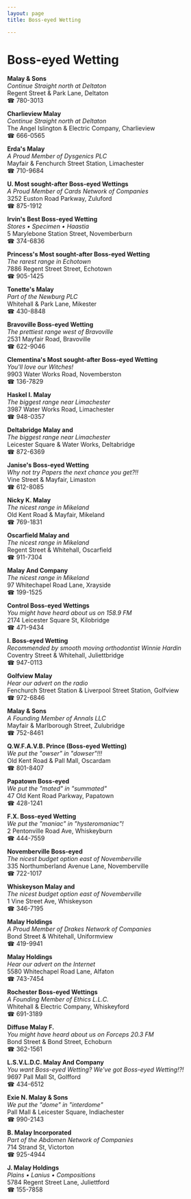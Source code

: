 ```yaml
---
layout: page 
title: Boss-eyed Wetting

---
```



# Boss-eyed Wetting


 **Malay & Sons**  
_Continue Straight north at Deltaton_  
Regent Street & Park Lane, Deltaton  
☎ 780-3013

**Charlieview Malay**  
_Continue Straight north at Deltaton_  
The Angel Islington & Electric Company, Charlieview  
☎ 666-0565

**Erda's Malay**  
_A Proud Member of Dysgenics PLC_  
Mayfair & Fenchurch Street Station, Limachester  
☎ 710-9684

**U. Most sought-after Boss-eyed Wettings**  
_A Proud Member of Cards Network of Companies_  
3252 Euston Road Parkway, Zuluford  
☎ 875-1912

**Irvin's Best Boss-eyed Wetting**  
_Stores • Specimen • Haastia_  
5 Marylebone Station Street, Novemberburn  
☎ 374-6836

**Princess's Most sought-after Boss-eyed Wetting**  
_The rarest range in Echotown_  
7886 Regent Street Street, Echotown  
☎ 905-1425

**Tonette's Malay**  
_Part of the Newburg PLC_  
Whitehall & Park Lane, Mikester  
☎ 430-8848

**Bravoville Boss-eyed Wetting**  
_The prettiest range west of Bravoville_  
2531 Mayfair Road, Bravoville  
☎ 622-9046

**Clementina's Most sought-after Boss-eyed Wetting**  
_You'll love our Witches!_  
9903 Water Works Road, Novemberston  
☎ 136-7829

**Haskel I. Malay**  
_The biggest range near Limachester_  
3987 Water Works Road, Limachester  
☎ 948-0357

**Deltabridge Malay and**  
_The biggest range near Limachester_  
Leicester Square & Water Works, Deltabridge  
☎ 872-6369

**Janise's Boss-eyed Wetting**  
_Why not try Papers the next chance you get?!!_  
Vine Street & Mayfair, Limaston  
☎ 612-8085

**Nicky K. Malay**  
_The nicest range in Mikeland_  
Old Kent Road & Mayfair, Mikeland  
☎ 769-1831

**Oscarfield Malay and**  
_The nicest range in Mikeland_  
Regent Street & Whitehall, Oscarfield  
☎ 911-7304

**Malay And Company**  
_The nicest range in Mikeland_  
97 Whitechapel Road Lane, Xrayside  
☎ 199-1525

**Control Boss-eyed Wettings**  
_You might have heard about us on 158.9 FM_  
2174 Leicester Square St, Kilobridge  
☎ 471-9434

**I. Boss-eyed Wetting**  
_Recommended by smooth moving orthodontist Winnie Hardin_  
Coventry Street & Whitehall, Juliettbridge  
☎ 947-0113

**Golfview Malay**  
_Hear our advert on the radio_  
Fenchurch Street Station & Liverpool Street Station, Golfview  
☎ 972-6846

**Malay & Sons**  
_A Founding Member of Annals LLC_  
Mayfair & Marlborough Street, Zulubridge  
☎ 752-8461

**Q.W.F.A.V.B. Prince (Boss-eyed Wetting)**  
_We put the "owser" in "dowser"!!!_  
Old Kent Road & Pall Mall, Oscardam  
☎ 801-8407

**Papatown Boss-eyed**  
_We put the "mated" in "summated"_  
47 Old Kent Road Parkway, Papatown  
☎ 428-1241

**F.X. Boss-eyed Wetting**  
_We put the "maniac" in "hysteromaniac"!_  
2 Pentonville Road Ave, Whiskeyburn  
☎ 444-7559

**Novemberville Boss-eyed**  
_The nicest budget option east of Novemberville_  
335 Northumberland Avenue Lane, Novemberville  
☎ 722-1017

**Whiskeyson Malay and**  
_The nicest budget option east of Novemberville_  
1 Vine Street Ave, Whiskeyson  
☎ 346-7195

**Malay Holdings**  
_A Proud Member of Drakes Network of Companies_  
Bond Street & Whitehall, Uniformview  
☎ 419-9941

**Malay Holdings**  
_Hear our advert on the Internet_  
5580 Whitechapel Road Lane, Alfaton  
☎ 743-7454

**Rochester Boss-eyed Wettings**  
_A Founding Member of Ethics L.L.C._  
Whitehall & Electric Company, Whiskeyford  
☎ 691-3189

**Diffuse Malay F.**  
_You might have heard about us on Forceps 20.3 FM_  
Bond Street & Bond Street, Echoburn  
☎ 362-1561

**L.S.V.L.D.C. Malay And Company**  
_You want Boss-eyed Wetting? We've got Boss-eyed Wetting!?!_  
9697 Pall Mall St, Golfford  
☎ 434-6512

**Exie N. Malay & Sons**  
_We put the "dome" in "interdome"_  
Pall Mall & Leicester Square, Indiachester  
☎ 990-2143

**B. Malay Incorporated**  
_Part of the Abdomen Network of Companies_  
714 Strand St, Victorton  
☎ 925-4944

**J. Malay Holdings**  
_Plains • Lanius • Compositions_  
5784 Regent Street Lane, Juliettford  
☎ 155-7858

